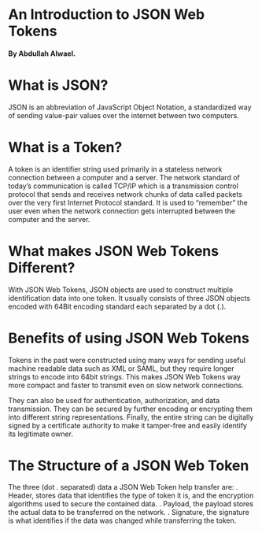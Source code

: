 # An Introduction to JSON Web Tokens

#### By Abdullah Alwael.

# What is JSON?
JSON is an abbreviation of JavaScript Object Notation, a standardized way of sending value-pair values over the internet between two computers. 

# What is a Token?
A token is an identifier string used primarily in a stateless network connection between a computer and a server. The network standard of today’s communication is called TCP/IP which is a transmission control protocol that sends and receives network chunks of data called packets over the very first Internet Protocol standard. It is used to “remember” the user even when the network connection gets interrupted between the computer and the server.

# What makes JSON Web Tokens Different?
With JSON Web Tokens, JSON objects are used to construct multiple identification data into one token. It usually consists of three JSON objects encoded with 64Bit encoding standard each separated by a dot (.).

# Benefits of using JSON Web Tokens
Tokens in the past were constructed using many ways for sending useful machine readable data such as XML or SAML, but they require longer strings to encode into 64bit strings. This makes JSON Web Tokens way more compact and faster to transmit even on slow network connections. 

They can also be used for authentication, authorization, and data transmission. They can be secured by further encoding or encrypting them into different string representations. Finally, the entire string can be digitally signed by a certificate authority to make it tamper-free and easily identify its legitimate owner.

# The Structure of a JSON Web Token
The three (dot . separated) data a JSON Web Token help transfer are:
. Header, stores data that identifies the type of token it is, and the encryption algorithms used to secure the contained data.
. Payload, the payload stores the actual data to be transferred on the network.
. Signature, the signature is what identifies if the data was changed while transferring the token.

